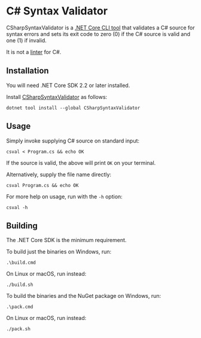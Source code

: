 # C# Syntax Validator

CSharpSyntaxValidator is a [.NET Core CLI tool][dotnet-tool] that validates a
C# source for syntax errors and sets its exit code to zero (0) if the C#
source is valid and one (1) if invalid.

It is not a [linter] for C#.


## Installation

You will need .NET Core SDK 2.2 or later installed.

Install [CSharpSyntaxValidator][csval] as follows:

    dotnet tool install --global CSharpSyntaxValidator


## Usage

Simply invoke supplying C# source on standard input:

    csval < Program.cs && echo OK

If the source is valid, the above will print `OK` on your terminal.

Alternatively, supply the file name directly:

    csval Program.cs && echo OK

For more help on usage, run with the `-h` option:

    csval -h


## Building

The .NET Core SDK is the minimum requirement.

To build just the binaries on Windows, run:

    .\build.cmd

On Linux or macOS, run instead:

    ./build.sh

To build the binaries and the NuGet package on Windows, run:

    .\pack.cmd

On Linux or macOS, run instead:

    ./pack.sh


[csval]: https://www.nuget.org/packages/CSharpSyntaxValidator/
[dotnet-tool]: https://docs.microsoft.com/en-us/dotnet/core/tools/global-tools
[linter]: https://en.wikipedia.org/wiki/Lint_(software)
